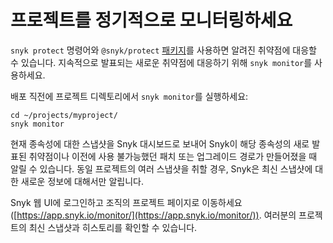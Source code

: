 # 프로젝트를 정기적으로 모니터링하세요

`snyk protect` 명령어와 `@snyk/protect` [패키지](https://github.com/snyk/snyk/tree/master/packages/snyk-protect)를 사용하면 알려진 취약점에 대응할 수 있습니다. 지속적으로 발표되는 새로운 취약점에 대응하기 위해 `snyk monitor`를 사용하세요.

배포 직전에 프로젝트 디렉토리에서 `snyk monitor`를 실행하세요:

`cd ~/projects/myproject/`\
`snyk monitor`

현재 종속성에 대한 스냅샷을 Snyk 대시보드로 보내어 Snyk이 해당 종속성의 새로 발표된 취약점이나 이전에 사용 불가능했던 패치 또는 업그레이드 경로가 만들어졌을 때 알릴 수 있습니다. 동일 프로젝트의 여러 스냅샷을 취할 경우, Snyk은 최신 스냅샷에 대한 새로운 정보에 대해서만 알립니다.

Snyk 웹 UI에 로그인하고 조직의 프로젝트 페이지로 이동하세요 ([https://app.snyk.io/monitor/](https://app.snyk.io/monitor/)). 여러분의 프로젝트의 최신 스냅샷과 히스토리를 확인할 수 있습니다.
